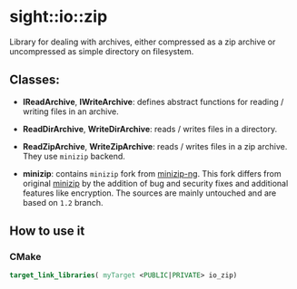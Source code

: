 # sight::io::zip

Library for dealing with archives, either compressed as a zip archive or uncompressed as simple directory on filesystem.

## Classes:

- **IReadArchive**, **IWriteArchive**: defines abstract functions for reading / writing files in an archive.
- **ReadDirArchive**, **WriteDirArchive**: reads / writes files in a directory.
- **ReadZipArchive**, **WriteZipArchive**: reads / writes files in a zip archive. They use `minizip` backend.

- **minizip**: contains `minizip` fork from [minizip-ng](https://github.com/zlib-ng/minizip-ng). This fork differs from original [minizip](https://www.winimage.com/zLibDll/minizip.html) by the addition of bug and security fixes and additional features like encryption. The sources are mainly untouched and are based on `1.2`  branch.

## How to use it

### CMake

```cmake
target_link_libraries( myTarget <PUBLIC|PRIVATE> io_zip)
```